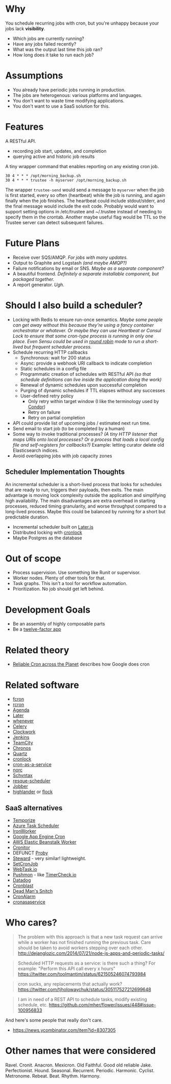 # Why

You schedule recurring jobs with cron, but you're unhappy because your jobs lack **visibility**.

* Which jobs are currently running?
* Have any jobs failed recently?
* What was the output last time this job ran?
* How long does it take to run each job?

# Assumptions

* You already have periodic jobs running in production.
* The jobs are heterogenous: various platforms and languages.
* You don't want to waste time modifying applications.
* You don't want to use a SaaS solution for this.

# Features

A RESTful API.

* recording job start, updates, and completion
* querying active and historic job results

A tiny wrapper command that enables reporting on any existing cron job.

    30 4 * * * /opt/morning_backup.sh
    30 4 * * * trustee -h myserver /opt/morning_backup.sh

The wrapper `trustee-send` would send a message to `myserver` when the job is first started, every so often (heartbeat) while the job is running, and again finally when the job finishes. The heartbeat could include stdout/stderr, and the final message would include the exit code. Probably would want to support setting options in /etc/trustee and ~/.trustee instead of needing to specify them in the crontab. Another maybe useful flag would be TTL so the Trustee server can detect subsequent failures.

# Future Plans

* Receive over SQS/AMQP. *For jobs with many updates.*
* Output to Graphite and Logstash *(and maybe AMQP?)*
* Failure notifications by email or SNS. *Maybe as a separate component?*
* A beautiful frontend. *Definitely a separate installable component, but packaged together.*
* A report generator. *Ugh.*

# Should I also build a scheduler?

* Locking with Redis to ensure run-once semantics. *Maybe some people can get away without this because they're using a fancy container orchestrator or whatever. Or maybe they can use Heartbeat or Consul Lock to ensure that some cron-type process is running in only one place. Even Sensu could be used in [round robin](https://sensuapp.org/docs/latest/clients#round-robin-client-subscriptions) mode to run a short-lived but frequent scheduler process.*
* Schedule recurring HTTP callbacks
    * Synchronous: wait for 200 status
    * Async: provide a webhook URI callback to indicate completion
    * Static schedules in a config file
    * Programmatic creation of schedules with RESTful API *(so that schedule definitions can live inside the application doing the work)*
    * Renewal of dynamic schedules upon successful completion
    * Purging of dynamic schedules if TTL elapses without any successes
    * User-defined retry policy
        - Only retry within target window (I like the terminology used by [Condor](http://research.cs.wisc.edu/htcondor/manual/v7.6/2_12Time_Scheduling.html#SECTION003121200000000000000))
        - Retry on failure
        - Retry on partial completion
* API could provide list of upcoming jobs / estimated next run time.
* Send email to start job (to be completed by a human)
* Some way to invoke traditional processes? *(A tiny HTTP listener that maps URIs onto local processes? Or a process that loads a local config file and self-registers for callbacks?)* Example: letting curator delete old Elasticsearch indices.
* Avoid overlapping jobs with job capacity zones

## Scheduler Implementation Thoughts

An incremental scheduler is a short-lived process that looks for schedules that are ready to run, triggers their payloads, then exits. The main advantage is moving lock complexity outside the application and simplifying high availability. The main disadvantages are extra overhead in starting processes, reduced timing granularity, and worse throughput compared to a long-lived process. Maybe this could be balanced by running for a short but predictable duration.

* Incremental scheduler built on [Later.js](http://bunkat.github.io/later/)
* Distributed locking with [cronlock](https://github.com/kvz/cronlock)
* Maybe Postgres as the database

# Out of scope

* Process supervision. Use something like Runit or supervisor.
* Worker nodes. Plenty of other tools for that.
* Task graphs. This isn't a tool for workflow automation.
* Prioritization. No job should get left behind.

# Development Goals

* Be an assembly of highly composable parts
* Be a [twelve-factor app](http://12factor.net/)

# Related theory

* [Reliable Cron across the Planet](https://queue.acm.org/detail.cfm?id=2745840) describes how Google does cron

# Related software

* [fcron](http://fcron.free.fr/)
* [rcron](https://code.google.com/p/rcron/)
* [Agenda](https://github.com/rschmukler/agenda)
* [Later](http://bunkat.github.io/later/)
* [whenever](https://github.com/javan/whenever)
* [Celery](http://www.celeryproject.org/)
* [Clockwork](https://github.com/tomykaira/clockwork)
* [Jenkins](https://jenkins-ci.org/)
* [TeamCity](https://www.jetbrains.com/teamcity/)
* [Chronos](https://mesos.github.io/chronos/)
* [Quartz](http://quartz-scheduler.org/)
* [cronlock](https://github.com/kvz/cronlock)
* [cron-as-a-service](https://www.npmjs.com/package/cron-as-a-service)
* [norc](https://github.com/darrellsilver/norc)
* [Schyntax](http://bret.codes/schyntax-part-1/)
* [resque-scheduler](https://github.com/resque/resque-scheduler)
* [Jobber](http://dshearer.github.io/jobber/)
* [highlander](https://github.com/chriscannon/highlander) or [flock](http://man7.org/linux/man-pages/man2/flock.2.html)

## SaaS alternatives

* [Temporize](http://temporize.net/)
* [Azure Task Scheduler](http://azure.microsoft.com/en-us/services/scheduler/)
* [IronWorker](http://www.iron.io/pricing/#worker)
* [Google App Engine Cron](https://cloud.google.com/appengine/features/#cron)
* [AWS Elastic Beanstalk Worker](https://medium.com/@joelennon/running-cron-jobs-on-amazon-web-services-aws-elastic-beanstalk-a41d91d1c571)
* [Cronitor](https://cronitor.io/)
* DEFUNCT [Proby](http://probyapp.com/)
* [Steward](https://steward.io/) - very similar! lightweight.
* [SetCronJob](https://www.setcronjob.com/)
* [WebTask.io](https://github.com/auth0/wt-cli/tree/master/sample-webtasks#cron)
* [Pushmon](http://www.pushmon.com/cms/faq) - like [TimerCheck.io](https://alestic.com/2015/07/timercheck-scheduled-events-monitoring/)
* [Datadog](https://github.com/DataDog/documentation/issues/18#issuecomment-37036248)
* [Cronblast](https://cronblast.com/)
* [Dead Man's Snitch](https://deadmanssnitch.com/)
* [CronAlarm](https://www.cronalarm.com/)
* [cronasaservice](https://www.cronasaservice.com/)

# Who cares?

> The problem with this approach is that a new task request can arrive while a worker has not finished running the previous task. Care should be taken to avoid workers stepping over each other.
http://dejanglozic.com/2014/07/21/node-js-apps-and-periodic-tasks/

> Scheduled HTTP requests as a service: is there such a thing? For example: "Perform this API call every x hours"
https://twitter.com/toolmantim/status/621505246074793984

> cron sucks, any replacements that actually work?
https://twitter.com/tjholowaychuk/status/305117527212699648

> I am in need of a REST API to schedule tasks, modify existing schedule, etc.
https://github.com/mher/flower/issues/448#issue-100956833

And here's some people that really don't care.

* https://news.ycombinator.com/item?id=8307305

# Other names that were considered

Ravel. Cronit. Anacron. Mexicron. Old Faithful. Good old reliable Jake. Perfectionist. Hound. Seasonal. Recurrent. Periodic. Harmonic. Cyclist. Metronome. Rebeat. Beat. Rhythm. Harmony.
